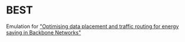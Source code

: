 BEST
====

Emulation for ["Optimising data placement and traffic routing for energy saving in Backbone Networks"](http://onlinelibrary.wiley.com/doi/10.1002/ett.2774/abstract?deniedAccessCustomisedMessage=&userIsAuthenticated=false)
